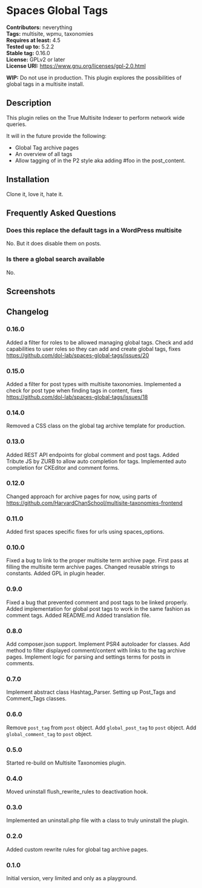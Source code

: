 # Spaces Global Tags #
**Contributors:** neverything  
**Tags:** multisite, wpmu, taxonomies  
**Requires at least:** 4.5  
**Tested up to:** 5.2.2  
**Stable tag:** 0.16.0  
**License:** GPLv2 or later  
**License URI:** https://www.gnu.org/licenses/gpl-2.0.html  

**WIP:** Do not use in production. This plugin explores the possibilities of global tags in a multisite install.  

## Description ##

This plugin relies on the True Multisite Indexer to perform network wide queries.

It will in the future provide the following:

* Global Tag archive pages
* An overview of all tags
* Allow tagging of in the P2 style aka adding #foo in the post_content.

## Installation ##

Clone it, love it, hate it.

## Frequently Asked Questions ##

### Does this replace the default tags in a WordPress multisite ###

No. But it does disable them on posts.

### Is there a global search available ###

No.

## Screenshots ##

## Changelog ##

### 0.16.0 ###
Added a filter for roles to be allowed managing global tags.
Check and add capabilities to user roles so they can add and create global tags, fixes https://github.com/dol-lab/spaces-global-tags/issues/20

### 0.15.0 ###
Added a filter for post types with multisite taxonomies.
Implemented a check for post type when finding tags in content, fixes https://github.com/dol-lab/spaces-global-tags/issues/18

### 0.14.0 ###
Removed a CSS class on the global tag archive template for production.

### 0.13.0 ###
Added REST API endpoints for global comment and post tags.
Added Tribute JS by ZURB to allow auto completion for tags.
Implemented auto completion for CKEditor and comment forms.

### 0.12.0 ###
Changed approach for archive pages for now, using parts of https://github.com/HarvardChanSchool/multisite-taxonomies-frontend

### 0.11.0 ###
Added first spaces specific fixes for urls using spaces_options.

### 0.10.0 ###
Fixed a bug to link to the proper multisite term archive page.
First pass at filling the multisite term archive pages.
Changed reusable strings to constants.
Added GPL in plugin header.

### 0.9.0 ###
Fixed a bug that prevented comment and post tags to be linked properly.
Added implementation for global post tags to work in the same fashion as comment tags.
Added README.md
Added translation file.

### 0.8.0 ###
Add composer.json support.
Implement PSR4 autoloader for classes.
Add method to filter displayed comment/content with links to the tag archive pages.
Implement logic for parsing and settings terms for posts in comments.

### 0.7.0 ###
Implement abstract class Hashtag_Parser.
Setting up Post_Tags and Comment_Tags classes.

### 0.6.0 ###
Remove `post_tag` from `post` object.
Add `global_post_tag` to `post` object.
Add `global_comment_tag` to `post` object.

### 0.5.0 ###
Started re-build on Multisite Taxonomies plugin.

### 0.4.0 ###
Moved uninstall flush_rewrite_rules to deactivation hook.

### 0.3.0 ###
Implemented an uninstall.php file with a class to truly uninstall the plugin.

### 0.2.0 ###
Added custom rewrite rules for global tag archive pages.

### 0.1.0 ###
Initial version, very limited and only as a playground.

